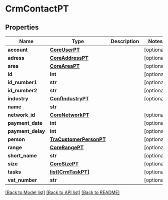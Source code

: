 # CrmContactPT

## Properties
Name | Type | Description | Notes
------------ | ------------- | ------------- | -------------
**account** | [**CoreUserPT**](CoreUserPT.md) |  | [optional] 
**adress** | [**CoreAddressPT**](CoreAddressPT.md) |  | [optional] 
**area** | [**CoreAreaPT**](CoreAreaPT.md) |  | [optional] 
**id** | **int** |  | [optional] 
**id_number1** | **str** |  | [optional] 
**id_number2** | **str** |  | [optional] 
**industry** | [**ConfIndustryPT**](ConfIndustryPT.md) |  | [optional] 
**name** | **str** |  | 
**network_id** | [**CoreNetworkPT**](CoreNetworkPT.md) |  | [optional] 
**payment_date** | **int** |  | [optional] 
**payment_delay** | **int** |  | [optional] 
**person** | [**TraCustomerPersonPT**](TraCustomerPersonPT.md) |  | [optional] 
**range** | [**CoreRangePT**](CoreRangePT.md) |  | [optional] 
**short_name** | **str** |  | [optional] 
**size** | [**CoreSizePT**](CoreSizePT.md) |  | [optional] 
**tasks** | [**list[CrmTaskPT]**](CrmTaskPT.md) |  | [optional] 
**vat_number** | **str** |  | [optional] 

[[Back to Model list]](../README.md#documentation-for-models) [[Back to API list]](../README.md#documentation-for-api-endpoints) [[Back to README]](../README.md)


